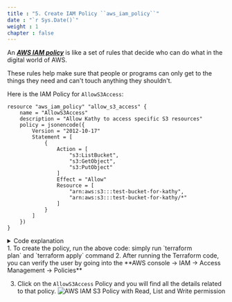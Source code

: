 ```yaml
---
title : "5. Create IAM Policy ``aws_iam_policy``"
date : "`r Sys.Date()`"
weight : 1
chapter : false
---
```




An ***[AWS IAM policy](https://docs.aws.amazon.com/IAM/latest/UserGuide/access_policies.html)*** is like a set of rules that decide who can do what in the digital world of AWS.

These rules help make sure that people or programs can only get to the things they need and can't touch anything they shouldn't.

Here is the IAM Policy for `AllowS3Access`:

```hcl
resource "aws_iam_policy" "allow_s3_access" {
    name = "AllowS3Access"
    description = "Allow Kathy to access specific S3 resources"
    policy = jsonencode({
        Version = "2012-10-17"
        Statement = [
            {
                Action = [
                    "s3:ListBucket",
                    "s3:GetObject",
                    "s3:PutObject"
                ]
                Effect = "Allow"
                Resource = [
                    "arn:aws:s3:::test-bucket-for-kathy",
                    "arn:aws:s3:::test-bucket-for-kathy/*"
                ]
            }
        ]
    })
}
```
<details>
<summary>Code explanation</summary>

- **`AllowS3Access` :** It is the name of the policy.
- **`description` :** A meaningful description to tell more about the policy
- **`policy` :** A Json string containing all the ***Actions*** and ***Resources***
- **`Version = "2012-10-17"`**: This line indicates the policy language version. In this case, it is the 2012-10-17 version.
- **`Statement = [...]`:** This is an array of policy statements. In this example, there's only one statement that is defined as follows:
- **`Action = [...]` :** This lists the actions that are allowed by the policy. In this case, it includes:
- **`"s3:ListBucket"`:** Listing the contents of a bucket.
- **`"s3:GetObject"`:** Retrieving an object from the bucket.
- **`"s3:PutObject"`:** Uploading an object to the bucket.
- **`Effect = "Allow"`:** This indicates that the actions listed above are allowed by the policy.
- **`Resource = [...]`:** This specifies the resources the policy applies to. In this example, there are two resources:
- **`"arn:aws:s3:::test-bucket-for-kathy"`:** The Amazon Resource Name (ARN) of the S3 bucket is "test-bucket-for-kathy". This allows the policy to apply to the bucket itself.
- **`"arn:aws:s3:::test-bucket-for-kathy/*"`:** This allows the policy to apply to all objects within the "test-bucket-for-kathy" bucket.
</details>
1. To create the policy, run the above code: simply run `terraform plan` and `terraform apply` command
2. After running the Terraform code, you can verify the user by going into the **AWS console -> IAM -> Access Management -> Policies**


3. Click on the `AllowS3Access` Policy and you will find all the details related to that policy.
![AWS IAM S3 Policy with Read, List and Write permission](/workshop1/allows3access-policy.png)